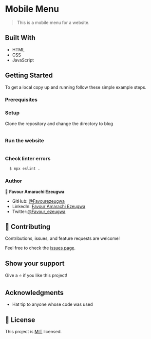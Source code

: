 
# Mobile Menu

> This is a mobile menu for a website.


## Built With

- HTML
- CSS
- JavaScript


## Getting Started

To get a local copy up and running follow these simple example steps.

### Prerequisites

### Setup
Clone the repository and change the directory to blog

``` 

```

### Run the website

``` 

```

### Check linter errors
``` 
  $ npx eslint .
```

### Author

👤 **Favour Amarachi Ezeugwa**

- GitHub: [@Favourezeugwa](https://github.com/Favourezeugwa)
- LinkedIn: [Favour Amarachi Ezeugwa](https://www.linkedin.com/in/favour-amarachi-ezeugwa-a5bb31149/)
- Twitter:[@Favour_ezeugwa](https://twitter.com/Favour_ezeugwa)

## 🤝 Contributing

Contributions, issues, and feature requests are welcome!

Feel free to check the [issues page]().

## Show your support

Give a ⭐️ if you like this project!

## Acknowledgments

- Hat tip to anyone whose code was used

## 📝 License

This project is [MIT](./MIT.md) licensed.
